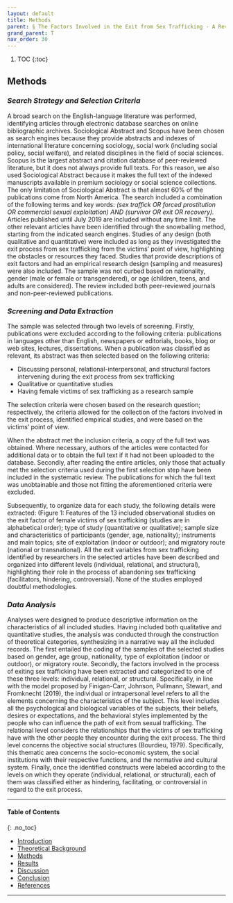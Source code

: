 ```yaml
---
layout: default
title: Methods
parent: § The Factors Involved in the Exit from Sex Trafficking - A Review 
grand_parent: T 
nav_order: 30 
---
```

<style>
.dont-break-out {
  /* These are technically the same, but use both */
  overflow-wrap: break-word;
  word-wrap: break-word;

     -ms-word-break: break-all;
  /* This is the dangerous one in WebKit, as it breaks things wherever */
  word-break: break-all;
  /* Instead use this non-standard one: */
  word-break: break-word;
}

.youtube-container {
    position: relative;
    width: 100%;
    height: 0;
    padding-bottom: 56.25%;
}
.youtube-video {
    position: absolute;
    top: 0;
    left: 0;
    width: 100%;
    height: 100%;
}

</style>

<div class="dont-break-out" markdown="1">

1. TOC
{:toc}

## Methods

### *Search Strategy and Selection Criteria*

A broad search on the English-language literature was performed, identifying articles through electronic database searches on online bibliographic archives. Sociological Abstract and Scopus have been chosen as search engines because they provide abstracts and indexes of international literature concerning sociology, social work (including social policy, social welfare), and related disciplines in the field of social sciences. Scopus is the largest abstract and citation database of peer-reviewed literature, but it does not always provide full texts. For this reason, we also used Sociological Abstract because it makes the full text of the indexed manuscripts available in premium sociology or social science collections. The only limitation of Sociological Abstract is that almost 60% of the publications come from North America. The search included a combination of the following terms and key words: *(sex traffick OR forced prostitution OR commercial sexual exploitation) AND (survivor OR exit OR recovery).* Articles published until July 2019 are included without any time limit. The other relevant articles have been identified through the snowballing method, starting from the indicated search engines. Studies of any design (both qualitative and quantitative) were included as long as they investigated the exit process from sex trafficking from the victims’ point of view, highlighting the obstacles or resources they faced. Studies that provide descriptions of exit factors and had an empirical research design (sampling and measures) were also included. The sample was not curbed based on nationality, gender (male or female or transgendered), or age (children, teens, and adults are considered). The review included both peer-reviewed journals and non-peer-reviewed publications.

### *Screening and Data Extraction*

The sample was selected through two levels of screening. Firstly, publications were excluded according to the following criteria: publications in languages other than English, newspapers or editorials, books, blog or web sites, lectures, dissertations. When a publication was classified as relevant, its abstract was then selected based on the following criteria:

- Discussing personal, relational-interpersonal, and structural factors intervening during the exit process from sex trafficking
- Qualitative or quantitative studies
- Having female victims of sex trafficking as a research sample

The selection criteria were chosen based on the research question; respectively, the criteria allowed for the collection of the factors involved in the exit process, identified empirical studies, and were based on the victims’ point of view. 

When the abstract met the inclusion criteria, a copy of the full text was obtained. Where necessary, authors of the articles were contacted for additional data or to obtain the full text if it had not been uploaded to the database. Secondly, after reading the entire articles, only those that actually met the selection criteria used during the first selection step have been included in the systematic review. The publications for which the full text was unobtainable and those not fitting the aforementioned criteria were excluded.

Subsequently, to organize data for each study, the following details were extracted: (Figure 1: Features of the 13 included observational studies on the exit factor of female victims of sex trafficking (studies are in alphabetical order); type of study (quantitative or qualitative); sample size and characteristics of participants (gender, age, nationality); instruments and main topics; site of exploitation (indoor or outdoor); and migratory route (national or transnational). All the exit variables from sex trafficking identified by researchers in the selected articles have been described and organized into different levels (individual, relational, and structural), highlighting their role in the process of abandoning sex trafficking (facilitators, hindering, controversial). None of the studies employed doubtful methodologies.

### *Data Analysis*

Analyses were designed to produce descriptive information on the characteristics of all included studies. Having included both qualitative and quantitative studies, the analysis was conducted through the construction of theoretical categories, synthesizing in a narrative way all the included records. The first entailed the coding of the samples of the selected studies based on gender, age group, nationality, type of exploitation (indoor or outdoor), or migratory route. Secondly, the factors involved in the process of exiting sex trafficking have been extracted and categorized to one of these three levels: individual, relational, or structural. Specifically, in line with the model proposed by Finigan-Carr, Johnson, Pullmann, Stewart, and Fromknecht (2019), the individual or intrapersonal level refers to all the elements concerning the characteristics of the subject. This level includes all the psychological and biological variables of the subjects, their beliefs, desires or expectations, and the behavioral styles implemented by the people who can influence the path of exit from sexual trafficking. The relational level considers the relationships that the victims of sex trafficking have with the other people they encounter during the exit process. The third level concerns the objective social structures (Bourdieu, 1979). Specifically, this thematic area concerns the socio-economic system, the social institutions with their respective functions, and the normative and cultural system. Finally, once the identified constructs were labeled according to the levels on which they operate (individual, relational, or structural), each of them was classified either as hindering, facilitating, or controversial in regard to the exit process.

***

#### Table of Contents
{: .no_toc}

<ul><li> <a href="/docs/T/the-factors-involvoed-in-the-exit-from-sex-trafficking-a-review-1/">Introduction</a></li><li> <a href="/docs/T/the-factors-involvoed-in-the-exit-from-sex-trafficking-a-review-2/">Theoretical Background</a></li><li> <a href="/docs/T/the-factors-involvoed-in-the-exit-from-sex-trafficking-a-review-3/">Methods</a></li><li> <a href="/docs/T/the-factors-involvoed-in-the-exit-from-sex-trafficking-a-review-4/">Results</a></li><li> <a href="/docs/T/the-factors-involvoed-in-the-exit-from-sex-trafficking-a-review-5/">Discussion</a></li><li> <a href="/docs/T/the-factors-involvoed-in-the-exit-from-sex-trafficking-a-review-6/">Conclusion</a></li><li> <a href="/docs/T/the-factors-involvoed-in-the-exit-from-sex-trafficking-a-review-7/">References</a></li></ul>

***

</div>
